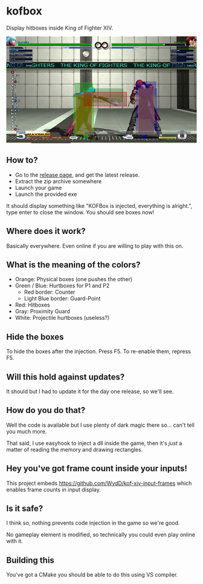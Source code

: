 # kofbox

Display hitboxes inside King of Fighter XIV.

![](result.png?raw=true)

## How to?

* Go to the [release page](https://github.com/WydD/kofbox/releases), and get the latest release.
* Extract the zip archive somewhere
* Launch your game
* Launch the provided exe

It should display something like "KOFBox is injected, everything is alright.", type enter to close the window. 
You should see boxes now!

## Where does it work?
Basically everywhere. Even online if you are willing to play with this on.

## What is the meaning of the colors?
* Orange: Physical boxes (one pushes the other)
* Green / Blue: Hurtboxes for P1 and P2
    * Red border: Counter
    * Light Blue border: Guard-Point
* Red: Hitboxes
* Gray: Proximity Guard
* White: Projectile hurtboxes (useless?)

## Hide the boxes
To hide the boxes after the injection. Press F5. To re-enable them, repress F5.

## Will this hold against updates?
It should but I had to update it for the day one release, so we'll see.

## How do you do that?
Well the code is available but I use plenty of dark magic there so... can't tell you much more.

That said, I use easyhook to inject a dll inside the game, then it's _just_ a matter of reading the memory and drawing 
rectangles.

## Hey you've got frame count inside your inputs!
This project embeds https://github.com/WydD/kof-xiv-input-frames which enables frame counts in input display. 

## Is it safe?
I think so, nothing prevents code injection in the game so we're good.

No gameplay element is modified, so technically you could even play online with it.

## Building this
You've got a CMake you should be able to do this using VS compiler.